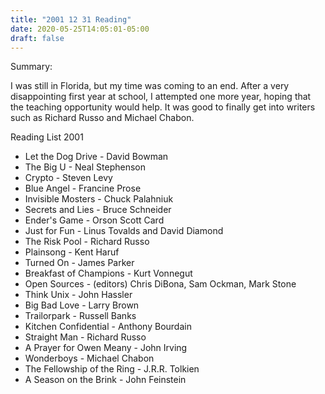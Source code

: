 ```yaml
---
title: "2001 12 31 Reading"
date: 2020-05-25T14:05:01-05:00
draft: false
---
```


Summary:

I was still in Florida, but my time was coming to an end. After a very disappointing first year at school, I attempted one more year, hoping that the teaching opportunity would help. It was good to finally get into writers such as Richard Russo and Michael Chabon.


Reading List 2001

* Let the Dog Drive - David Bowman
* The Big U - Neal Stephenson
* Crypto - Steven Levy
* Blue Angel - Francine Prose
* Invisible Mosters - Chuck Palahniuk
* Secrets and Lies - Bruce Schneider
* Ender's Game - Orson Scott Card
* Just for Fun - Linus Tovalds and David Diamond
* The Risk Pool - Richard Russo
* Plainsong - Kent Haruf
* Turned On - James Parker
* Breakfast of Champions - Kurt Vonnegut
* Open Sources - (editors) Chris DiBona, Sam Ockman, Mark Stone
* Think Unix - John Hassler
* Big Bad Love - Larry Brown
* Trailorpark - Russell Banks
* Kitchen Confidential - Anthony Bourdain
* Straight Man - Richard Russo
* A Prayer for Owen Meany - John Irving
* Wonderboys - Michael Chabon
* The Fellowship of the Ring - J.R.R. Tolkien
* A Season on the Brink - John Feinstein


